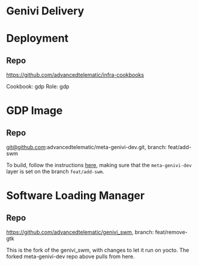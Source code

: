 # Genivi Delivery

# Deployment

## Repo

https://github.com/advancedtelematic/infra-cookbooks

Cookbook: gdp
Role: gdp

# GDP Image

## Repo

git@github.com:advancedtelematic/meta-genivi-dev.git, branch: feat/add-swm

To build, follow the instructions [here](https://github.com/advancedtelematic/meta-genivi-dev#building-the-genivi-development-platform-gdp), making sure that the `meta-genivi-dev` layer is set on the branch `feat/add-swm`.

# Software Loading Manager

## Repo

https://github.com/advancedtelematic/genivi_swm, branch: feat/remove-gtk

This is the fork of the genivi_swm, with changes to let it run on yocto. The forked meta-genivi-dev repo above pulls from here.
